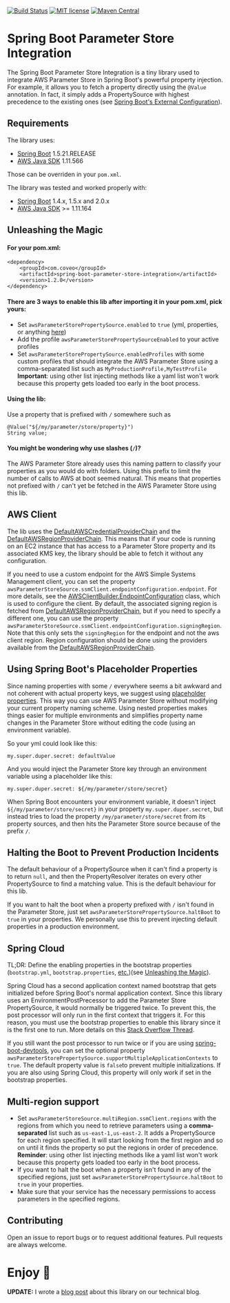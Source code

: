 [![Build Status](https://api.travis-ci.org/coveooss/spring-boot-parameter-store-integration.svg?branch=master)](https://travis-ci.org/coveooss/spring-boot-parameter-store-integration)
[![MIT license](http://img.shields.io/badge/license-MIT-brightgreen.svg)](https://github.com/coveo/spring-boot-parameter-store-integration/blob/master/LICENSE)
[![Maven Central](https://maven-badges.herokuapp.com/maven-central/com.coveo/spring-boot-parameter-store-integration/badge.svg)](https://maven-badges.herokuapp.com/maven-central/com.coveo/spring-boot-parameter-store-integration)

# Spring Boot Parameter Store Integration

The Spring Boot Parameter Store Integration is a tiny library used to integrate AWS Parameter Store in Spring Boot's powerful property injection. For example, it allows you to fetch a property directly using the `@Value` annotation. In fact, it simply adds a PropertySource with highest precedence to the existing ones (see [Spring Boot's External Configuration](https://docs.spring.io/spring-boot/docs/current/reference/html/boot-features-external-config.html)).

## Requirements
The library uses:

- [Spring Boot](https://spring.io/projects/spring-boot) 1.5.21.RELEASE
- [AWS Java SDK](https://aws.amazon.com/sdk-for-java/) 1.11.566

Those can be overriden in your `pom.xml`.  

The library was tested and worked properly with:

- [Spring Boot](https://spring.io/projects/spring-boot) 1.4.x, 1.5.x and 2.0.x
- [AWS Java SDK](https://aws.amazon.com/sdk-for-java/) >= 1.11.164

## Unleashing the Magic

#### For your pom.xml:
```
<dependency>
    <groupId>com.coveo</groupId>
    <artifactId>spring-boot-parameter-store-integration</artifactId>
    <version>1.2.0</version>
</dependency>
```

#### There are 3 ways to enable this lib after importing it in your pom.xml, pick yours:
- Set `awsParameterStorePropertySource.enabled` to `true` (yml, properties, or anything [here](https://docs.spring.io/spring-boot/docs/current/reference/html/boot-features-external-config.html))
- Add the profile `awsParameterStorePropertySourceEnabled` to your active profiles
- Set `awsParameterStorePropertySource.enabledProfiles` with some custom profiles that should integrate the AWS Parameter Store using a comma-separated list such as `MyProductionProfile,MyTestProfile`  
**Important**: using other list injecting methods like a yaml list won't work because this property gets loaded too early in the boot process.

#### Using the lib:
Use a property that is prefixed with `/` somewhere such as
```
@Value("${/my/parameter/store/property}")
String value;
```

#### You might be wondering why use slashes (`/`)?
The AWS Parameter Store already uses this naming pattern to classify your properties as you would do with folders. Using this prefix to limit the number of calls to AWS at boot seemed natural. This means that properties not prefixed with `/` can't yet be fetched in the AWS Parameter Store using this lib.

## AWS Client

The lib uses the [DefaultAWSCredentialProviderChain](https://docs.aws.amazon.com/AWSJavaSDK/latest/javadoc/com/amazonaws/auth/DefaultAWSCredentialsProviderChain.html) and the [DefaultAWSRegionProviderChain](https://docs.aws.amazon.com/AWSJavaSDK/latest/javadoc/com/amazonaws/regions/DefaultAwsRegionProviderChain.html). This means that if your code is running on an EC2 instance that has access to a Parameter Store property and its associated KMS key, the library should be able to fetch it without any configuration.

If you need to use a custom endpoint for the AWS Simple Systems Management client, you can set the property `awsParameterStoreSource.ssmClient.endpointConfiguration.endpoint`. For more details, see the [AWSClientBuilder.EndpointConfiguration](https://docs.aws.amazon.com/AWSJavaSDK/latest/javadoc/com/amazonaws/client/builder/AwsClientBuilder.EndpointConfiguration.html) class, which is used to configure the client. By default, the associated signing region is fetched from [DefaultAWSRegionProviderChain](https://docs.aws.amazon.com/AWSJavaSDK/latest/javadoc/com/amazonaws/regions/DefaultAwsRegionProviderChain.html), but if you need to specify a different one, you can use the property `awsParameterStoreSource.ssmClient.endpointConfiguration.signingRegion`. Note that this only sets the `signingRegion` for the endpoint and not the aws client region. Region configuration should be done using the providers available from the [DefaultAWSRegionProviderChain](https://docs.aws.amazon.com/AWSJavaSDK/latest/javadoc/com/amazonaws/regions/DefaultAwsRegionProviderChain.html).

## Using Spring Boot's Placeholder Properties

Since naming properties with some `/` everywhere seems a bit awkward and not coherent with actual property keys, we suggest using [placeholder properties](https://docs.spring.io/spring-boot/docs/current/reference/html/boot-features-external-config.html#boot-features-external-config-placeholders-in-properties). This way you can use AWS Parameter Store without modifying your current property naming scheme.
Using nested properties makes things easier for multiple environments and simplifies property name changes in the Parameter Store without editing the code (using an environment variable).

So your yml could look like this:
```
my.super.duper.secret: defaultValue
``` 
And you would inject the Parameter Store key through an environment variable using a placeholder like this:
```
my.super.duper.secret: ${/my/parameter/store/secret}
``` 
When Spring Boot encounters your environment variable, it doesn't inject `${/my/parameter/store/secret}` in your property `my.super.duper.secret`, but instead tries to load the property `/my/parameter/store/secret` from its property sources, and then hits the Parameter Store source because of the prefix `/`.

## Halting the Boot to Prevent Production Incidents

The default behaviour of a PropertySource when it can't find a property is to return `null`, and then the PropertyResolver iterates on every other PropertySource to find a matching value. This is the default behaviour for this lib.

If you want to halt the boot when a property prefixed with `/` isn't found in the Parameter Store, just set `awsParameterStorePropertySource.haltBoot` to `true` in your properties. We personally use this to prevent injecting default properties in a production environment.

## Spring Cloud

TL;DR: Define the enabling properties in the bootstrap properties (`bootstrap.yml`, `bootstrap.properties`, [etc.](https://cloud.spring.io/spring-cloud-static/spring-cloud.html#_the_bootstrap_application_context))(see [Unleashing the Magic](#there-are-3-ways-to-enable-this-lib-after-importing-it-in-your-pomxml-pick-yours)).

Spring Cloud has a second application context named bootstrap that gets initialized before Spring Boot's normal application context. Since this library uses an EnvironmentPostPrecessor to add the Parameter Store PropertySource, it would normally be triggered twice. To prevent this, the post processor will only run in the first context that triggers it. For this reason, you must use the bootstrap properties to enable this library since it is the first one to run. More details on this [Stack Overflow Thread](https://stackoverflow.com/questions/50935915/adding-a-conditional-external-propertysource-in-a-spring-boot-application).

If you still want the post processor to run twice or if you are using [spring-boot-devtools](https://docs.spring.io/spring-boot/docs/current/reference/html/using-spring-boot.html#using-boot-devtools-restart), you can set the optional property `awsParameterStorePropertySource.supportMultipleApplicationContexts` to `true`. The default property value is `false`to prevent multiple initializations. If you are also using Spring Cloud, this property will only work if set in the bootstrap properties.

## Multi-region support
- Set `awsParameterStoreSource.multiRegion.ssmClient.regions` with the regions from which you need to retrieve parameters using a **comma-separated** list such as `us-east-1,us-east-2`. It adds a PropertySource for each region specified. It will start looking from the first region and so on until it finds the property so put the regions in order of precedence.  
**Reminder**: using other list injecting methods like a yaml list won't work because this property gets loaded too early in the boot process.
- If you want to halt the boot when a property isn't found in any of the specified regions, just set `awsParameterStorePropertySource.haltBoot` to `true` in your properties.
- Make sure that your service has the necessary permissions to access parameters in the specified regions.

## Contributing
Open an issue to report bugs or to request additional features. Pull requests are always welcome.

# Enjoy 🍻

__UPDATE:__ I wrote a [blog post](https://source.coveo.com/2018/08/03/spring-boot-and-aws-parameter-store/) about this library on our technical blog.
